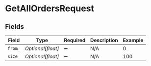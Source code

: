 # GetAllOrdersRequest


## Fields

| Field              | Type               | Required           | Description        | Example            |
| ------------------ | ------------------ | ------------------ | ------------------ | ------------------ |
| `from_`            | *Optional[float]*  | :heavy_minus_sign: | N/A                | 0                  |
| `size`             | *Optional[float]*  | :heavy_minus_sign: | N/A                | 100                |